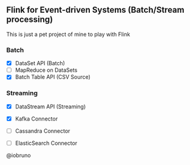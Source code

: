 ## Flink for Event-driven Systems (Batch/Stream processing)

This is just a pet project of mine to play with Flink

### Batch
- [x] DataSet API (Batch)
- [ ] MapReduce on DataSets
- [x] Batch Table API (CSV Source)

### Streaming
- [x] DataStream API (Streaming)
- [x] Kafka Connector 
- [ ] Cassandra Connector
- [ ] ElasticSearch Connector


@iobruno